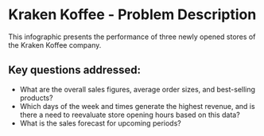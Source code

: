 # Kraken Koffee - Problem Description

This infographic presents the performance of three newly opened stores of the Kraken Koffee company.


## Key questions addressed:
- What are the overall sales figures, average order sizes, and best-selling products?
- Which days of the week and times generate the highest revenue, and is there a need to reevaluate store opening hours based on this data?
- What is the sales forecast for upcoming periods?
